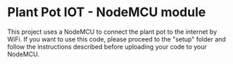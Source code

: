 # Plant Pot IOT - NodeMCU module
This project uses a NodeMCU to connect the plant pot to the internet by WiFi. 
If you want to use this code, please proceed to the "setup" folder and follow the 
instructions described before uploading your code to your NodeMCU.